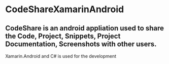 # CodeShareXamarinAndroid

## CodeShare is an android appliation used to share the Code, Project, Snippets, Project Documentation, Screenshots with other users.

Xamarin.Android and C# is used for the development
